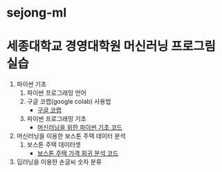 # sejong-ml

# 세종대학교 경영대학원 머신러닝 프로그림 실습

1. 파이썬 기초
   1. 파이썬 프로그래밍 언어
   2. 구글 코랩(google colab) 사용법
      * [구글 코랩](https://colab.research.google.com)
   3. 파이썬 프로그래밍 기초  
      * [머신러닝을 위한 파이썬 기초 코드](python4ml-1.ipynb)
2. 머신러닝을 이용한 보스톤 주택 데이터 분석
   1. 보스톤 주택 데이터셋
      * [보스톤 주택 가격 회귀 분석 코드](boston_housing.ipynb)
3. 딥러닝을 이용한 손글씨 숫자 분류
